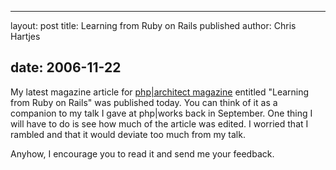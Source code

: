 <hr />

<p>layout: post
title: Learning from Ruby on Rails published
author: Chris Hartjes</p>

<h2>date: 2006-11-22</h2>

<p>My latest magazine article for <a target="_blank" href="http://www.phparch.com">php|architect magazine</a> entitled "Learning from Ruby on Rails" was published today.  You can think of it as a companion to my talk I gave at php|works back in September.  One thing I will have to do is see how much of the article was edited.  I worried that I rambled and that it would deviate too much from my talk.</p>

<p>Anyhow, I encourage you to read it and send me your feedback.</p>
